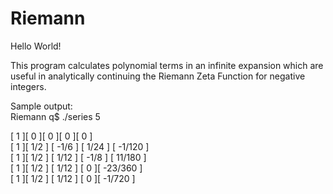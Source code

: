 # Riemann

Hello World!

This program calculates polynomial terms in an infinite expansion 
which are useful in analytically continuing the Riemann Zeta Function
for negative integers.

Sample output: <br />
Riemann q$ ./series 5

[ 1 ][ 0 ][ 0 ][ 0 ][ 0 ] <br />
[ 1 ][ 1/2 ] [ -1/6 ] [ 1/24 ] [ -1/120 ] <br />
[ 1 ][ 1/2 ] [ 1/12 ] [ -1/8 ] [ 11/180 ] <br />
[ 1 ][ 1/2 ] [ 1/12 ] [ 0 ][ -23/360 ] <br />
[ 1 ][ 1/2 ] [ 1/12 ] [ 0 ][ -1/720 ] <br />
